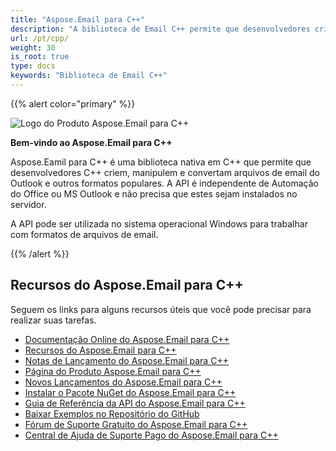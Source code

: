 ```yaml
---
title: "Aspose.Email para C++"
description: "A biblioteca de Email C++ permite que desenvolvedores criem, manipulem e convertam arquivos de email do Outlook e outros formatos populares, a API é independente de Automação do Office ou MS Outlook."
url: /pt/cpp/
weight: 30
is_root: true
type: docs
keywords: "Biblioteca de Email C++"
---
```


{{% alert color="primary" %}}

![Logo do Produto Aspose.Email para C++](home_1.png)

**Bem-vindo ao Aspose.Email para C++**

Aspose.Eamil para C++ é uma biblioteca nativa em C++ que permite que desenvolvedores C++ criem, manipulem e convertam arquivos de email do Outlook e outros formatos populares. A API é independente de Automação do Office ou MS Outlook e não precisa que estes sejam instalados no servidor.

A API pode ser utilizada no sistema operacional Windows para trabalhar com formatos de arquivos de email.

{{% /alert %}}

## **Recursos do Aspose.Email para C++**

Seguem os links para alguns recursos úteis que você pode precisar para realizar suas tarefas.

- [Documentação Online do Aspose.Email para C++](/email/cpp/)
- [Recursos do Aspose.Email para C++](/email/cpp/features-overview/)
- [Notas de Lançamento do Aspose.Email para C++](https://releases.aspose.com/email/cpp/release-notes/)
- [Página do Produto Aspose.Email para C++](https://products.aspose.com/email/pt/cpp/)
- [Novos Lançamentos do Aspose.Email para C++](https://releases.aspose.com/email/cpp/)
- [Instalar o Pacote NuGet do Aspose.Email para C++](https://www.nuget.org/packages/aspose.email.cpp.vc140/)
- [Guia de Referência da API do Aspose.Email para C++](https://reference.aspose.com/email/cpp)
- [Baixar Exemplos no Repositório do GitHub](https://github.com/aspose-email/Aspose.Email-for-C)
- [Fórum de Suporte Gratuito do Aspose.Email para C++](https://forum.aspose.com/categories)
- [Central de Ajuda de Suporte Pago do Aspose.Email para C++](https://helpdesk.aspose.com/)
